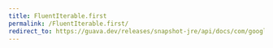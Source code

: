```yaml
---
title: FluentIterable.first
permalink: /FluentIterable.first/
redirect_to: https://guava.dev/releases/snapshot-jre/api/docs/com/google/common/collect/FluentIterable.html#first--
---
```

